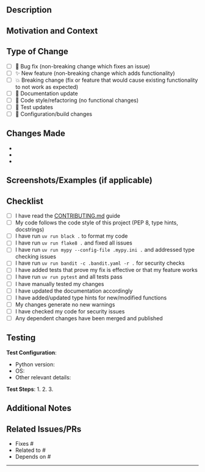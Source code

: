 ## Description

<!-- Provide a clear and concise description of your changes -->

## Motivation and Context

<!-- Why is this change required? What problem does it solve? -->
<!-- If it fixes an open issue, please link to the issue here using "Fixes #123" -->

## Type of Change

<!-- Please delete options that are not relevant and check the one that applies -->

- [ ] 🐛 Bug fix (non-breaking change which fixes an issue)
- [ ] ✨ New feature (non-breaking change which adds functionality)
- [ ] 💥 Breaking change (fix or feature that would cause existing functionality to not work as expected)
- [ ] 📝 Documentation update
- [ ] 🎨 Code style/refactoring (no functional changes)
- [ ] 🧪 Test updates
- [ ] 🔧 Configuration/build changes

## Changes Made

<!-- List the specific changes made in this PR -->

- 
- 
- 

## Screenshots/Examples (if applicable)

<!-- If your changes affect the UI or behavior, please provide screenshots or examples -->

## Checklist

<!-- Please check all applicable items. You can check them after creating the PR if needed -->

- [ ] I have read the [CONTRIBUTING.md](../CONTRIBUTING.md) guide
- [ ] My code follows the code style of this project (PEP 8, type hints, docstrings)
- [ ] I have run `uv run black .` to format my code
- [ ] I have run `uv run flake8 .` and fixed all issues
- [ ] I have run `uv run mypy --config-file .mypy.ini .` and addressed type checking issues
- [ ] I have run `uv run bandit -c .bandit.yaml -r .` for security checks
- [ ] I have added tests that prove my fix is effective or that my feature works
- [ ] I have run `uv run pytest` and all tests pass
- [ ] I have manually tested my changes
- [ ] I have updated the documentation accordingly
- [ ] I have added/updated type hints for new/modified functions
- [ ] My changes generate no new warnings
- [ ] I have checked my code for security issues
- [ ] Any dependent changes have been merged and published

## Testing

<!-- Describe the tests you ran to verify your changes -->
<!-- Provide instructions so reviewers can reproduce -->

**Test Configuration**:
- Python version:
- OS:
- Other relevant details:

**Test Steps**:
1. 
2. 
3. 

## Additional Notes

<!-- Any additional information that reviewers should know -->

## Related Issues/PRs

<!-- Link to related issues or PRs -->

- Fixes #
- Related to #
- Depends on #

---

<!-- Thank you for your contribution! 🚀 -->

